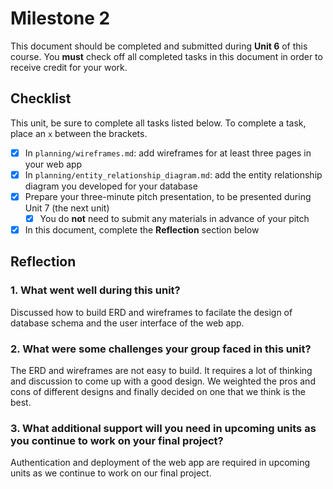 # Milestone 2

This document should be completed and submitted during **Unit 6** of this course. You **must** check off all completed tasks in this document in order to receive credit for your work.

## Checklist

This unit, be sure to complete all tasks listed below. To complete a task, place an `x` between the brackets.

- [x] In `planning/wireframes.md`: add wireframes for at least three pages in your web app
- [x] In `planning/entity_relationship_diagram.md`: add the entity relationship diagram you developed for your database
- [x] Prepare your three-minute pitch presentation, to be presented during Unit 7 (the next unit)
  - [x] You do **not** need to submit any materials in advance of your pitch
- [x] In this document, complete the **Reflection** section below

## Reflection

### 1. What went well during this unit?

Discussed how to build ERD and wireframes to facilate the design of database schema and the user interface of the web app.

### 2. What were some challenges your group faced in this unit?

The ERD and wireframes are not easy to build. It requires a lot of thinking and discussion to come up with a good design. We weighted the pros and cons of different designs and finally decided on one that we think is the best.

### 3. What additional support will you need in upcoming units as you continue to work on your final project?

Authentication and deployment of the web app are required in upcoming units as we continue to work on our final project.
